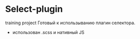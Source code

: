 # Select-plugin
training project
Готовый к использыванию плагин селектора.
- использован .scss и нативный JS
